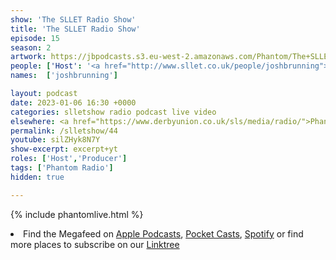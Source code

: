 ```yaml
---
show: 'The SLLET Radio Show'
title: 'The SLLET Radio Show'
episode: 15
season: 2
artwork: https://jbpodcasts.s3.eu-west-2.amazonaws.com/Phantom/The+SLLET+Radio+Show/SLLET+square.png
people: ['Host': '<a href="http://www.sllet.co.uk/people/joshbrunning">Josh Brunning</a>']
names:  ['joshbrunning']

layout: podcast
date: 2023-01-06 16:30 +0000
categories: slletshow radio podcast live video
elsewhere: <a href="https://www.derbyunion.co.uk/sls/media/radio/">Phantom Media</a>
permalink: /slletshow/44
youtube: silZHyk8N7Y
show-excerpt: excerpt+yt
roles: ['Host','Producer']
tags: ['Phantom Radio']
hidden: true

---
```


{% include phantomlive.html %}

<li>Find the Megafeed on <a href="https://podcasts.apple.com/us/podcast/phantom-radio-all-the-shows/id1659527657">Apple Podcasts</a>, <a href="https://pca.st/5rlgsndl">Pocket Casts</a>, <a href="https://open.spotify.com/show/1WGc6YCF3UfAL7E62gHLAS?si=eff5901deb8d498e">Spotify</a> or find more places to subscribe on our <a href="https://linktr.ee/phantomradious">Linktree</a></li>
